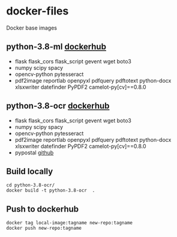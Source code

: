 # docker-files
Docker base images

## python-3.8-ml [dockerhub](https://hub.docker.com/r/ashokpant/python-ml-3.8)

* flask flask_cors flask_script gevent wget boto3
* numpy scipy spacy
* opencv-python pytesseract
* pdf2image reportlab  openpyxl pdfquery pdftotext python-docx xlsxwriter datefinder PyPDF2 camelot-py[cv]==0.8.0

## python-3.8-ocr [dockerhub](https://hub.docker.com/r/ashokpant/python-3.8-ocr)

* flask flask_cors flask_script gevent wget boto3
* numpy scipy spacy
* opencv-python pytesseract
* pdf2image reportlab  openpyxl pdfquery pdftotext python-docx xlsxwriter datefinder PyPDF2 camelot-py[cv]==0.8.0
* pypostal [github](https://github.com/openvenues/pypostal)

## Build locally
```
cd python-3.8-ocr/
docker build -t python-3.8-ocr  .
```
## Push to dockerhub
```
docker tag local-image:tagname new-repo:tagname
docker push new-repo:tagname
```
